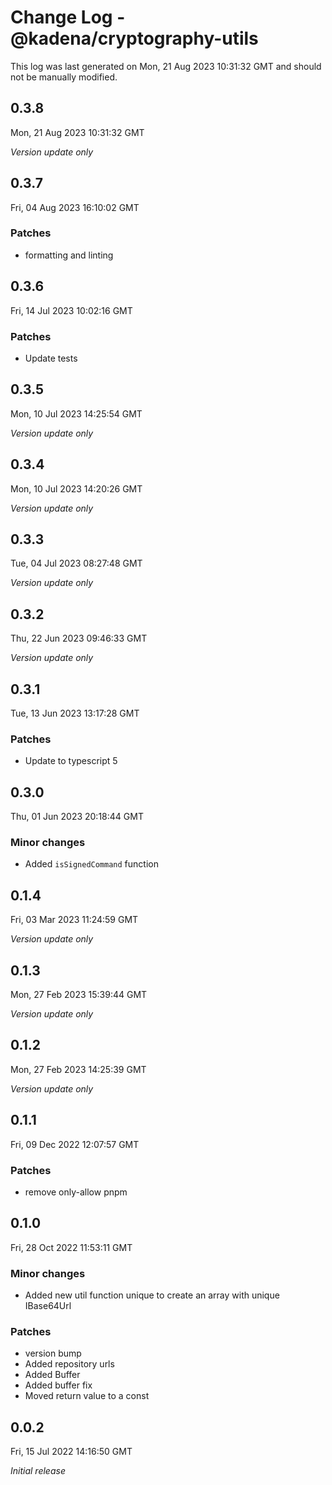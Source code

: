 # Change Log - @kadena/cryptography-utils

This log was last generated on Mon, 21 Aug 2023 10:31:32 GMT and should not be manually modified.

## 0.3.8
Mon, 21 Aug 2023 10:31:32 GMT

_Version update only_

## 0.3.7
Fri, 04 Aug 2023 16:10:02 GMT

### Patches

- formatting and linting

## 0.3.6
Fri, 14 Jul 2023 10:02:16 GMT

### Patches

- Update tests

## 0.3.5
Mon, 10 Jul 2023 14:25:54 GMT

_Version update only_

## 0.3.4
Mon, 10 Jul 2023 14:20:26 GMT

_Version update only_

## 0.3.3
Tue, 04 Jul 2023 08:27:48 GMT

_Version update only_

## 0.3.2
Thu, 22 Jun 2023 09:46:33 GMT

_Version update only_

## 0.3.1
Tue, 13 Jun 2023 13:17:28 GMT

### Patches

- Update to typescript 5

## 0.3.0
Thu, 01 Jun 2023 20:18:44 GMT

### Minor changes

- Added `isSignedCommand` function

## 0.1.4
Fri, 03 Mar 2023 11:24:59 GMT

_Version update only_

## 0.1.3
Mon, 27 Feb 2023 15:39:44 GMT

_Version update only_

## 0.1.2
Mon, 27 Feb 2023 14:25:39 GMT

_Version update only_

## 0.1.1
Fri, 09 Dec 2022 12:07:57 GMT

### Patches

- remove only-allow pnpm

## 0.1.0
Fri, 28 Oct 2022 11:53:11 GMT

### Minor changes

- Added new util function unique to create an array with unique IBase64Url

### Patches

- version bump
- Added repository urls
- Added Buffer
- Added buffer fix
- Moved return value to a const

## 0.0.2
Fri, 15 Jul 2022 14:16:50 GMT

_Initial release_

